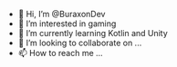 - 👋 Hi, I’m @BuraxonDev
- 👀 I’m interested in gaming
- 🌱 I’m currently learning Kotlin and Unity
- 💞️ I’m looking to collaborate on ...
- 📫 How to reach me ...

<!---
BuraxonDev/BuraxonDev is a ✨ special ✨ repository because its `README.md` (this file) appears on your GitHub profile.
You can click the Preview link to take a look at your changes.
--->
